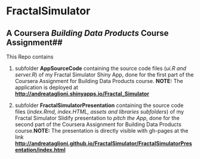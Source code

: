 # FractalSimulator

## A Coursera *Building Data Products* Course Assignment##

This Repo contains

1.  subfolder **AppSourceCode** containing the source code files (*ui.R and server.R*) of my Fractal Simulator Shiny App, done for the first part of the Coursera Assignment for Building Data Products course. **NOTE:** The application is deployed at **http://andreataglioni.shinyapps.io/Fractal_Simulator**

2.  subfolder **FractalSimulatorPresentation** containing the source code files (*index.Rmd, index.HTML, assets and libraries subfolders*) of my Fractal Simulator Slidify presentation to *pitch the App*, done for the second part of the Coursera Assignment for Building Data Products course.**NOTE:** The presentation is directly visible with gh-pages at the link **http://andreataglioni.github.io/FractalSimulator/FractalSimulatorPresentation/index.html**

